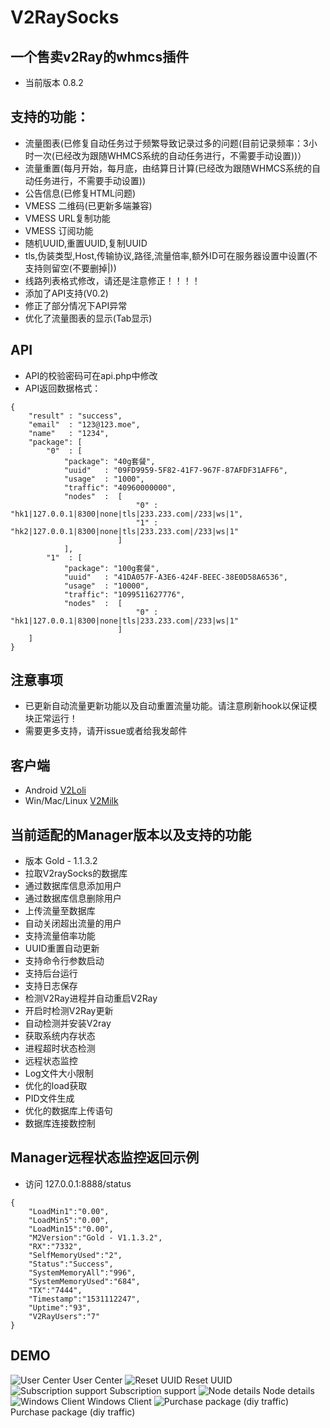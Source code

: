 # V2RaySocks
## 一个售卖v2Ray的whmcs插件
* 当前版本 0.8.2

## 支持的功能：
* 流量图表(已修复自动任务过于频繁导致记录过多的问题(目前记录频率：3小时一次(已经改为跟随WHMCS系统的自动任务进行，不需要手动设置))）
* 流量重置(每月开始，每月底，由结算日计算(已经改为跟随WHMCS系统的自动任务进行，不需要手动设置))
* 公告信息(已修复HTML问题)
* VMESS 二维码(已更新多端兼容)
* VMESS URL复制功能
* VMESS 订阅功能
* 随机UUID,重置UUID,复制UUID
* tls,伪装类型,Host,传输协议,路径,流量倍率,额外ID可在服务器设置中设置(不支持则留空(不要删掉|))
* 线路列表格式修改，请还是注意修正！！！！
* 添加了API支持(V0.2)
* 修正了部分情况下API异常
* 优化了流量图表的显示(Tab显示)

## API
* API的校验密码可在api.php中修改
* API返回数据格式：
```
{
	"result" : "success",
	"email"  : "123@123.moe",
	"name"   : "1234",
	"package": [
		"0"  : [
			"package": "40g套餐",
			"uuid"   : "09FD9959-5F82-41F7-967F-87AFDF31AFF6",
			"usage"  : "1000",
			"traffic": "40960000000",
			"nodes"  :  [
							"0" : "hk1|127.0.0.1|8300|none|tls|233.233.com|/233|ws|1",
							"1" : "hk2|127.0.0.1|8300|none|tls|233.233.com|/233|ws|1"
						]
			],
		"1"  : [
			"package": "100g套餐",
			"uuid"   : "41DA057F-A3E6-424F-BEEC-38E0D58A6536",
			"usage"  : "10000",
			"traffic": "1099511627776",
			"nodes"  :  [
							"0" : "hk1|127.0.0.1|8300|none|tls|233.233.com|/233|ws|1"
						]
	]
}
```

## 注意事项
* 已更新自动流量更新功能以及自动重置流量功能。请注意刷新hook以保证模块正常运行！
* 需要更多支持，请开issue或者给我发邮件

## 客户端
* Android [V2Loli](https://github.com/Zzm317/V2Loli)
* Win/Mac/Linux [V2Milk](https://github.com/Zzm317/V2Milk)

## 当前适配的Manager版本以及支持的功能
* 版本 Gold - 1.1.3.2
* 拉取V2raySocks的数据库
* 通过数据库信息添加用户
* 通过数据库信息删除用户
* 上传流量至数据库
* 自动关闭超出流量的用户
* 支持流量倍率功能
* UUID重置自动更新
* 支持命令行参数启动
* 支持后台运行
* 支持日志保存
* 检测V2Ray进程并自动重启V2Ray
* 开启时检测V2Ray更新
* 自动检测并安装V2ray
* 获取系统内存状态
* 进程超时状态检测
* 远程状态监控
* Log文件大小限制
* 优化的load获取
* PID文件生成
* 优化的数据库上传语句
* 数据库连接数控制

## Manager远程状态监控返回示例
* 访问 127.0.0.1:8888/status
```
{
	"LoadMin1":"0.00",
	"LoadMin5":"0.00",
	"LoadMin15":"0.00",
	"M2Version":"Gold - V1.1.3.2",
	"RX":"7332",
	"SelfMemoryUsed":"2",
	"Status":"Success",
	"SystemMemoryAll":"996",
	"SystemMemoryUsed":"684",
	"TX":"7444",
	"Timestamp":"1531112247",
	"Uptime":"93",
	"V2RayUsers":"7"
}
```

## DEMO
![User Center](https://1424971220-files.gitbook.io/~/files/v0/b/gitbook-x-prod.appspot.com/o/spaces%2F-MJHIJV9Hefx67YQct_g%2Fuploads%2FGHuWUod4ju8mBkzu07f3%2F1.png?alt=media&token=7c9a1b35-c02c-48aa-bc72-49c5ddc6e552)
User Center
![Reset UUID](https://1424971220-files.gitbook.io/~/files/v0/b/gitbook-x-prod.appspot.com/o/spaces%2F-MJHIJV9Hefx67YQct_g%2Fuploads%2FTTgxMTUm4tTTPHakqEvX%2F2.png?alt=media&token=eba6dee6-f814-489c-b85a-5e2418f7028b)
Reset UUID
![Subscription support](https://1424971220-files.gitbook.io/~/files/v0/b/gitbook-legacy-files/o/assets%2F-MJHIJV9Hefx67YQct_g%2F-MKYskHhISDT-pWtAZAN%2F-MKYtKG7A5qJNtv7odIz%2Fsubscription.png?alt=media&token=12970d5b-6f6e-4202-8df7-025f77a03e53)
Subscription support
![Node details](https://1424971220-files.gitbook.io/~/files/v0/b/gitbook-legacy-files/o/assets%2F-MJHIJV9Hefx67YQct_g%2F-MKYskHhISDT-pWtAZAN%2F-MKYtmoJqHN0C_Z6_Xyl%2FNode%20details.png?alt=media&token=a953ddae-b09b-445d-b071-0c39cd8f0a8f)
Node details
![Windows Client](https://1424971220-files.gitbook.io/~/files/v0/b/gitbook-legacy-files/o/assets%2F-MJHIJV9Hefx67YQct_g%2F-MKyLdF8Vo0hf-OutNuF%2F-MKyLhnmFmrqDCvSq4ZU%2F%E5%B1%8F%E5%B9%95%E6%88%AA%E5%9B%BE%202020-10-31%20105631.png?alt=media&token=23feb0d1-dbe2-433f-a68e-08a9a47979f2)
Windows Client
![Purchase package (diy traffic)](https://1424971220-files.gitbook.io/~/files/v0/b/gitbook-legacy-files/o/assets%2F-MJHIJV9Hefx67YQct_g%2F-MJJSHBFhavazuv8RrAz%2F-MJJTczHqq3tLvtNotub%2F189.png?alt=media&token=4ccc17e9-fd28-463f-9f36-aba46eeb9993)
Purchase package (diy traffic)
